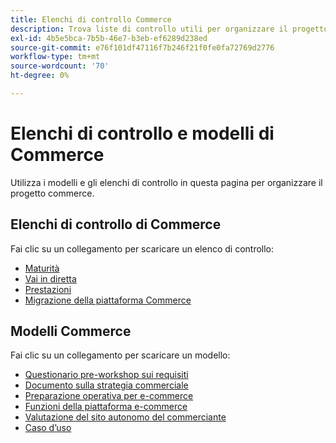 ```yaml
---
title: Elenchi di controllo Commerce
description: Trova liste di controllo utili per organizzare il progetto di e-commerce.
exl-id: 4b5e5bca-7b5b-46e7-b3eb-ef6289d238ed
source-git-commit: e76f101df47116f7b246f21f0fe0fa72769d2776
workflow-type: tm+mt
source-wordcount: '70'
ht-degree: 0%

---
```


# Elenchi di controllo e modelli di Commerce

Utilizza i modelli e gli elenchi di controllo in questa pagina per organizzare il progetto commerce.

## Elenchi di controllo di Commerce

Fai clic su un collegamento per scaricare un elenco di controllo:

- [Maturità](../../assets/playbooks/checklists/maturity.pptx)
- [Vai in diretta](../../assets/playbooks/checklists/go-live.pptx)
- [Prestazioni](../../assets/playbooks/checklists/performance.pptx)
- [Migrazione della piattaforma Commerce](../../assets/playbooks/checklists/commerce-platform-migration.pptx)

## Modelli Commerce

Fai clic su un collegamento per scaricare un modello:

- [Questionario pre-workshop sui requisiti](../../assets/playbooks/templates/requirements-questionnaire.pptx)
- [Documento sulla strategia commerciale](../../assets/playbooks/templates/commerce-strategy-document.pptx)
- [Preparazione operativa per e-commerce](../../assets/playbooks/templates/ecommerce-operational-readiness.pptx)
- [Funzioni della piattaforma e-commerce](../../assets/playbooks/templates/ecommerce-platform-features.pptx)
- [Valutazione del sito autonomo del commerciante](../../assets/playbooks/templates/merchant-self-site-assessment.pptx)
- [Caso d’uso](../../assets/playbooks/templates/use-case.pptx)
